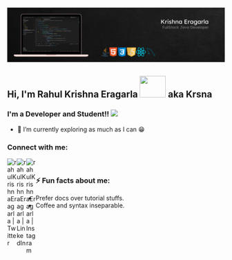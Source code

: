 ![MasterHead](https://github.com/rkj3001/rkj3001/blob/main/Architect%20Linkedin%20Background%20(1).png?raw=true)

## Hi, I'm Rahul Krishna Eragarla <img src="https://media.giphy.com/media/3iyKHMIKg5VWG6qHUm/giphy.gif" width="60" height ="50" > aka Krsna
### I'm a Developer and Student!!  <img src="https://media3.giphy.com/media/NWNJHyPmIuXGxt6QnO/giphy_s.gif" width="25">

- 🎈 I’m currently exploring as much as I can 😁


### Connect with me:

[<img align="left" alt="rahulKrishnaEragarla | Twitter" width="22px" src="https://cdn2.iconfinder.com/data/icons/social-media-2285/512/1_Twitter_colored_svg-512.png" target="_blank" />][twitter]
[<img align="left" alt="rahulKrishnaEragarla | LinkedIn" width="22px" src="https://cdn2.iconfinder.com/data/icons/social-media-2285/512/1_Linkedin_unofficial_colored_svg-512.png" target="_blank" />][linkedin]
[<img align="left" alt="rahulKrishnaEragarla | Instagram" width="22px" src="https://cdn2.iconfinder.com/data/icons/social-media-2285/512/1_Instagram_colored_svg_1-512.png" target="_blank" />][instagram]

<br />

### ⚡ Fun facts about me:
- Prefer docs over tutorial stuffs.
- Coffee and syntax inseparable.


[twitter]: https://twitter.com/J3002Rk
[instagram]: https://instagram.com/rk.j3
[linkedin]: https://linkedin.com/in/rahulkrishnaeragarla
